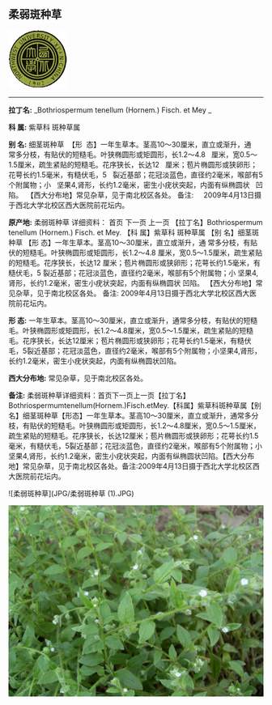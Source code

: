 ## 柔弱斑种草

![西北大学校园网络植物志](JPG/nwu.gif)

---

**拉丁名:**  _Bothriospermum tenellum (Hornem.) Fisch. et Mey _

**科 属:** 紫草科 斑种草属

**别 名:** 细茎斑种草
 【形  态】一年生草本。茎高10～30厘米，直立或渐升，通
  常多分枝，有贴伏的短糙毛。叶狭椭圆形或矩圆形，长1.2～4.8
  厘米，宽0.5～1.5厘米，疏生紧贴的短糙毛。花序狭长，长达12
  厘米；苞片椭圆形或狭卵形；花萼长约1.5毫米，有糙伏毛，5
  裂近基部；花冠淡蓝色，直径约2毫米，喉部有5个附属物；小
  坚果4,肾形，长约1.2毫米，密生小疣状突起，内面有纵椭圆状
  凹陷。
 【西大分布地】常见杂草，见于南北校区各处。
备注:
    2009年4月13日摄于西北大学北校区西大医院前花坛内。
  　


**原产地:** 柔弱斑种草
详细资料： 首页 下一页 上一页
【拉丁名】Bothriospermum tenellum (Hornem.) Fisch. et Mey.
【科 属】紫草科 斑种草属
【别 名】细茎斑种草
【形 态】一年生草本。茎高10～30厘米，直立或渐升，通
 常多分枝，有贴伏的短糙毛。叶狭椭圆形或矩圆形，长1.2～4.8
 厘米，宽0.5～1.5厘米，疏生紧贴的短糙毛。花序狭长，长达12
 厘米；苞片椭圆形或狭卵形；花萼长约1.5毫米，有糙伏毛，5
 裂近基部；花冠淡蓝色，直径约2毫米，喉部有5个附属物；小
 坚果4,肾形，长约1.2毫米，密生小疣状突起，内面有纵椭圆状
 凹陷。
【西大分布地】常见杂草，见于南北校区各处。
备注:
 2009年4月13日摄于西北大学北校区西大医院前花坛内。
 　


**形  态:** 一年生草本。茎高10～30厘米，直立或渐升，通常多分枝，有贴伏的短糙毛。叶狭椭圆形或矩圆形，长1.2～4.8厘米，宽0.5～1.5厘米，疏生紧贴的短糙毛。花序狭长，长达12厘米；苞片椭圆形或狭卵形；花萼长约1.5毫米，有糙伏毛，5裂近基部；花冠淡蓝色，直径约2毫米，喉部有5个附属物；小坚果4,肾形，长约1.2毫米，密生小疣状突起，内面有纵椭圆状凹陷。

**西大分布地:** 常见杂草，见于南北校区各处。

**备注:** 柔弱斑种草详细资料：首页下一页上一页【拉丁名】Bothriospermumtenellum(Hornem.)Fisch.etMey.【科属】紫草科斑种草属【别名】细茎斑种草【形态】一年生草本。茎高10～30厘米，直立或渐升，通常多分枝，有贴伏的短糙毛。叶狭椭圆形或矩圆形，长1.2～4.8厘米，宽0.5～1.5厘米，疏生紧贴的短糙毛。花序狭长，长达12厘米；苞片椭圆形或狭卵形；花萼长约1.5毫米，有糙伏毛，5裂近基部；花冠淡蓝色，直径约2毫米，喉部有5个附属物；小坚果4,肾形，长约1.2毫米，密生小疣状突起，内面有纵椭圆状凹陷。【西大分布地】常见杂草，见于南北校区各处。备注:2009年4月13日摄于西北大学北校区西大医院前花坛内。　

![柔弱斑种草](JPG/柔弱斑种草 (1).JPG) 

![柔弱斑种草](JPG/柔弱斑种草.JPG) 

